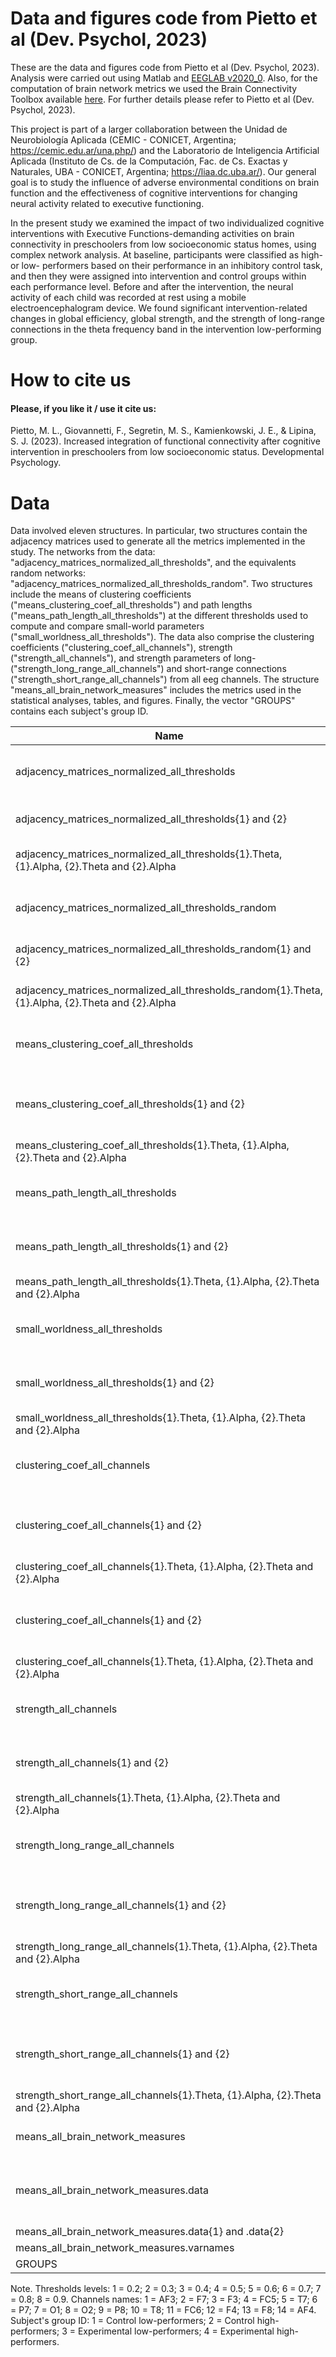# Data and figures code from Pietto et al (Dev. Psychol, 2023)
These are the data and figures code from Pietto et al (Dev. Psychol, 2023). Analysis were carried out using Matlab and [EEGLAB v2020_0](https://sccn.ucsd.edu/eeglab/index.php). Also, for the computation of brain network metrics we used the Brain Connectivity Toolbox available [here](https://sites.google.com/site/bctnet/). For further details please refer to Pietto et al (Dev. Psychol, 2023).

This project is part of a larger collaboration between the Unidad de Neurobiología Aplicada (CEMIC - CONICET, Argentina; https://cemic.edu.ar/una.php/) and the Laboratorio de Inteligencia Artificial Aplicada (Instituto de Cs. de la Computación, Fac. de Cs. Exactas y Naturales, UBA - CONICET, Argentina; https://liaa.dc.uba.ar/). Our general goal is to study the influence of adverse environmental conditions on brain function and the effectiveness of cognitive interventions for changing neural activity related to executive functioning.

In the present study we examined the impact of two individualized cognitive interventions with Executive Functions-demanding activities on brain connectivity in preschoolers from low socioeconomic status homes, using complex network analysis. At baseline, participants were classified as high- or low- performers based on their performance in an inhibitory control task, and then they were assigned into intervention and control groups within each performance level. Before and after the intervention, the neural activity of each child was recorded at rest using a mobile electroencephalogram device. We found significant intervention-related changes in global efficiency, global strength, and the strength of long-range connections in the theta frequency band in the intervention low-performing group.

# How to cite us
#### Please, if you like it / use it cite us:
Pietto, M. L., Giovannetti, F., Segretin, M. S., Kamienkowski, J. E., & Lipina, S. J. (2023). Increased integration of functional connectivity after cognitive intervention in preschoolers from low socioeconomic status. Developmental Psychology.

# Data
Data involved eleven structures. In particular, two structures contain the adjacency matrices used to generate all the metrics implemented in the study. The networks from the data: "adjacency_matrices_normalized_all_thresholds", and the equivalents random networks: "adjacency_matrices_normalized_all_thresholds_random". Two structures include the means of clustering coefficients ("means_clustering_coef_all_thresholds") and path lengths ("means_path_length_all_thresholds") at the different thresholds used to compute and compare small-world parameters ("small_worldness_all_thresholds"). The data also comprise the clustering coefficients ("clustering_coef_all_channels"), strength ("strength_all_channels"), and strength parameters of long- ("strength_long_range_all_channels") and short-range connections ("strength_short_range_all_channels") from all eeg channels. The structure "means_all_brain_network_measures" includes the metrics used in the statistical analyses, tables, and figures. Finally, the vector "GROUPS" contains each subject's group ID.

|Name 	                                                   | Size 	  | Bytes   | Class  |	Description|
|----------------------------------------------------------|--------------------|--------|-------------|--------------------------------------------------------------
|adjacency_matrices_normalized_all_thresholds              | 1X2      | 1982832 | cell |  Cell n1: pre-intervention session. Cell n2: post-intervention session |
|adjacency_matrices_normalized_all_thresholds{1} and {2}   | 1x1      | 991312  | struct |  Adjacency matrices in theta and alpha frequency bands |
|adjacency_matrices_normalized_all_thresholds{1}.Theta, {1}.Alpha, {2}.Theta and {2}.Alpha | 14x14x8x79      | 495488  | single | Channels, Channels,Thresholds, Subjects  |
|adjacency_matrices_normalized_all_thresholds_random       | 1X2      | 1982832 | cell |  Cell n1: pre-intervention session. Cell n2: post-intervention session |
|adjacency_matrices_normalized_all_thresholds_random{1} and {2}   | 1x1      | 991312  | struct |  Adjacency matrices in theta and alpha frequency bands |
|adjacency_matrices_normalized_all_thresholds_random{1}.Theta, {1}.Alpha, {2}.Theta and {2}.Alpha | 14x14x8x79      | 495488  | single | Channels, Channels,Thresholds, Subjects  |
|means_clustering_coef_all_thresholds                       | 1X2      | 21104 | cell |  Cell n1: pre-intervention session. Cell n2: post-intervention session |
|means_clustering_coef_all_thresholds{1} and {2}   | 1x1      | 10448  | struct |  Clustering coefficients of networks in theta and alpha frequency bands |
|means_clustering_coef_all_thresholds{1}.Theta, {1}.Alpha, {2}.Theta and {2}.Alpha | 79x8x2      | 5056  | single | Subjects, Thresholds, Type of network |
|means_path_length_all_thresholds                       | 1X2      | 41328 | cell |  Cell n1: pre-intervention session. Cell n2: post-intervention session |
|means_path_length_all_thresholds{1} and {2}   | 1x1      | 20560  | struct |  Path lengths of networks in theta and alpha frequency bands |
|means_path_length_all_thresholds{1}.Theta, {1}.Alpha, {2}.Theta and {2}.Alpha | 79x8x2      | 10112  | double | Subjects, Thresholds, Type of network |
|small_worldness_all_thresholds                       | 1X2      | 10992 | cell |  Cell n1: pre-intervention session. Cell n2: post-intervention session |
|small_worldness_all_thresholds{1} and {2}   | 1x1      | 5392  | struct |  Small worldness parameters in theta and alpha frequency bands |
|small_worldness_all_thresholds{1}.Theta, {1}.Alpha, {2}.Theta and {2}.Alpha | 79x8      | 2528  | single | Subjects, Thresholds |
|clustering_coef_all_channels                       | 1X2      | 18576 | cell |  Cell n1: pre-intervention session. Cell n2: post-intervention session |
|clustering_coef_all_channels{1} and {2}   | 1x1      | 9184  | struct |  Clustering coefficients of all channels in theta and alpha frequency bands |
|clustering_coef_all_channels{1}.Theta, {1}.Alpha, {2}.Theta and {2}.Alpha | 14x79      | 4424  | single | Channels, Subjects ||clustering_coef_all_channels                       | 1X2      | 18576 | cell |  Cell n1: pre-intervention session. Cell n2: post-intervention session |
|clustering_coef_all_channels{1} and {2}   | 1x1      | 9184  | struct |  Clustering coefficients of all channels in theta and alpha frequency bands |
|clustering_coef_all_channels{1}.Theta, {1}.Alpha, {2}.Theta and {2}.Alpha | 14x79      | 4424  | single | Channels, Subjects |
|strength_all_channels                       | 1X2      | 18576 | cell |  Cell n1: pre-intervention session. Cell n2: post-intervention session |
|strength_all_channels{1} and {2}   | 1x1      | 9184  | struct |  Strength parameters of all channels in theta and alpha frequency bands |
|strength_all_channels{1}.Theta, {1}.Alpha, {2}.Theta and {2}.Alpha | 14x79      | 4424  | single | Channels, Subjects |
|strength_long_range_all_channels                       | 1X2      | 36272 | cell |  Cell n1: pre-intervention session. Cell n2: post-intervention session |
|strength_long_range_all_channels{1} and {2}   | 1x1      | 18032  | struct |  Strength of long-range connections of all channels in theta and alpha frequency bands |
|strength_long_range_all_channels{1}.Theta, {1}.Alpha, {2}.Theta and {2}.Alpha | 14x79      | 8848  | double | Channels, Subjects |
|strength_short_range_all_channels                       | 1X2      | 36272 | cell |  Cell n1: pre-intervention session. Cell n2: post-intervention session |
|strength_short_range_all_channels{1} and {2}   | 1x1      | 18032  | struct |  Strength of short-range connections of all channels in theta and alpha frequency bands |
|strength_short_range_all_channels{1}.Theta, {1}.Alpha, {2}.Theta and {2}.Alpha | 14x79      | 8848  | double | Channels, Subjects |
|means_all_brain_network_measures                       | 1X1      | 9916 | struct |  data: Network metrics. Varnames: metrics's names |
|means_all_brain_network_measures.data                  | 1x2      | 7792  | cell |  Strength of short-range connections of all channels in theta and alpha frequency bands |
|means_all_brain_network_measures.data{1} and .data{2} | 79x12      | 3792  | single | Subjects, Metrics |
|means_all_brain_network_measures.varnames | 1x12      | 1788  | cell | Metrics names |
|GROUPS | 79x1      | 632  | Double | Subject's group ID |

Note.
Thresholds levels: 1 = 0.2; 2 = 0.3; 3 = 0.4; 4 = 0.5; 5 = 0.6; 6 = 0.7; 7 = 0.8; 8 = 0.9.
Channels names: 1 = AF3;  2 = F7; 3 = F3; 4 = FC5; 5 = T7; 6 = P7; 7 = O1; 8 = O2; 9 = P8; 10 = T8; 11 = FC6; 12 = F4; 13 = F8; 14 = AF4.
Subject's group ID: 1 = Control low-performers; 2 = Control high-performers; 3 = Experimental low-performers; 4 = Experimental high-performers.
